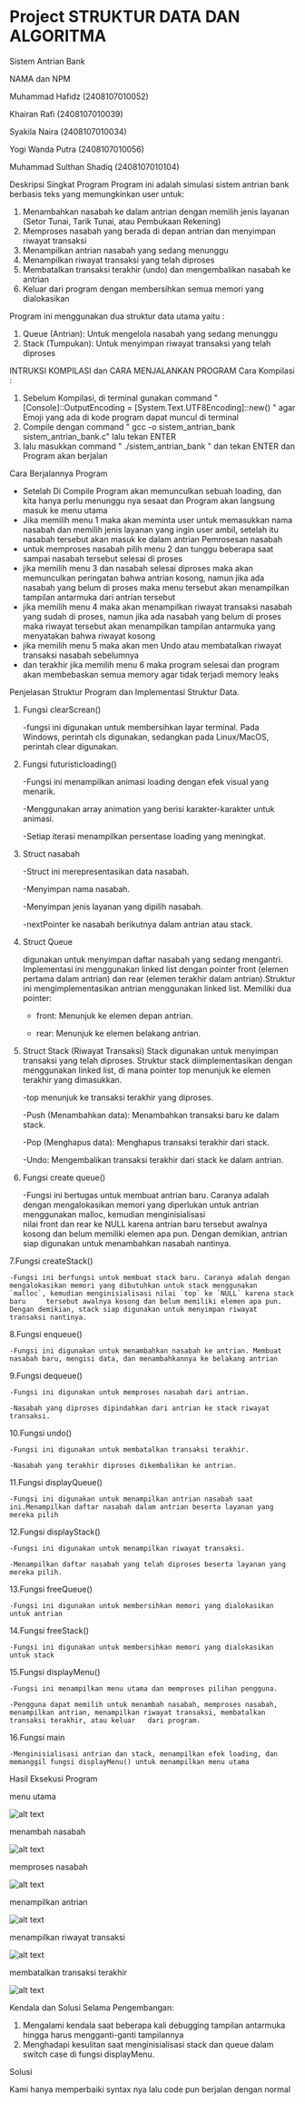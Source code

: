 # Project STRUKTUR DATA DAN ALGORITMA
Sistem Antrian Bank

NAMA dan NPM


Muhammad Hafidz (2408107010052)

Khairan Rafi (2408107010039)

Syakila Naira (2408107010034)  

Yogi Wanda Putra (2408107010056)

Muhammad Sulthan Shadiq (2408107010104) 


Deskripsi Singkat Program
Program ini adalah simulasi sistem antrian bank berbasis teks yang memungkinkan user untuk:
1) Menambahkan nasabah ke dalam antrian dengan memilih jenis layanan (Setor Tunai, Tarik Tunai, atau Pembukaan Rekening)
2) Memproses nasabah yang berada di depan antrian dan menyimpan riwayat transaksi
3) Menampilkan antrian nasabah yang sedang menunggu
4) Menampilkan riwayat transaksi yang telah diproses
5) Membatalkan transaksi terakhir (undo) dan mengembalikan nasabah ke antrian
6) Keluar dari program dengan membersihkan semua memori yang dialokasikan

Program ini menggunakan dua struktur data utama yaitu :
1) Queue (Antrian): Untuk mengelola nasabah yang sedang menunggu
2) Stack (Tumpukan): Untuk menyimpan riwayat transaksi yang telah diproses

INTRUKSI KOMPILASI dan CARA MENJALANKAN PROGRAM
Cara Kompilasi :
1) Sebelum Kompilasi, di terminal gunakan command " [Console]::OutputEncoding = [System.Text.UTF8Encoding]::new() " agar Emoji yang ada di kode program dapat muncul di terminal
2) Compile dengan command " gcc -o sistem_antrian_bank sistem_antrian_bank.c" lalu tekan ENTER
3) lalu masukkan command " ./sistem_antrian_bank " dan tekan ENTER
dan Program akan berjalan

Cara Berjalannya Program
* Setelah Di Compile Program akan memunculkan sebuah loading, dan kita hanya perlu menunggu nya sesaat dan Program akan langsung masuk ke menu utama
* Jika memilih menu  1 maka akan  meminta user untuk memasukkan nama nasabah dan memilih jenis layanan yang ingin user ambil, setelah itu nasabah tersebut akan masuk ke dalam antrian Pemrosesan nasabah
* untuk memproses nasabah pilih menu 2 dan tunggu beberapa saat sampai nasabah tersebut selesai di proses
* jika memilih menu 3 dan nasabah selesai diproses maka akan memunculkan peringatan bahwa antrian kosong, namun jika ada nasabah yang belum di proses maka menu tersebut akan menampilkan tampilan antarmuka dari antrian tersebut
* jika memilih menu 4 maka akan menampilkan riwayat transaksi nasabah yang sudah di proses, namun jika ada nasabah yang belum di proses maka riwayat tersebut akan menampilkan tampilan antarmuka yang menyatakan bahwa riwayat kosong
* jika memilih menu 5 maka akan men Undo atau membatalkan riwayat transaksi nasabah sebelumnya
* dan terakhir jika memilih menu 6 maka program selesai dan program akan membebaskan semua memory agar tidak terjadi memory leaks

Penjelasan Struktur Program dan Implementasi Struktur Data.

1) Fungsi clearScrean()
   
   	-fungsi ini digunakan untuk membersihkan layar terminal. Pada Windows, perintah cls digunakan, sedangkan pada Linux/MacOS, perintah clear digunakan.

2) Fungsi futuristicloading()

   	-Fungsi ini menampilkan animasi loading dengan efek visual yang menarik.
   
   	-Menggunakan array animation yang berisi karakter-karakter untuk animasi.
   
   	-Setiap iterasi menampilkan persentase loading yang meningkat.

4) Struct nasabah

   	-Struct ini merepresentasikan data nasabah.
   
   	-Menyimpan nama nasabah.
   
   	-Menyimpan jenis layanan yang dipilih nasabah.
   
   	-nextPointer ke nasabah berikutnya dalam antrian atau stack.

5) Struct Queue
  
  	 digunakan untuk menyimpan daftar nasabah yang sedang mengantri. Implementasi ini menggunakan linked list dengan pointer front (elemen pertama dalam antrian) dan rear (elemen terakhir dalam antrian).Struktur ini 	 mengimplementasikan antrian menggunakan linked list. Memiliki dua pointer:

   	- front: Menunjuk ke elemen depan antrian.
   
	- rear: Menunjuk ke elemen belakang antrian.

6) Struct Stack (Riwayat Transaksi)
   	Stack digunakan untuk menyimpan transaksi yang telah diproses. Struktur stack diimplementasikan dengan menggunakan linked list, di mana pointer top menunjuk ke elemen terakhir yang dimasukkan. 


   	-top menunjuk ke transaksi terakhir yang diproses.
   
   	-Push (Menambahkan data): Menambahkan transaksi baru ke dalam stack.
   
   	-Pop (Menghapus data): Menghapus transaksi terakhir dari stack.

   	-Undo: Mengembalikan transaksi terakhir dari stack ke dalam antrian.

   
7) Fungsi create queue()

   
	-Fungsi ini bertugas untuk membuat antrian baru. Caranya adalah dengan mengalokasikan memori yang diperlukan untuk antrian menggunakan malloc, kemudian menginisialisasi nilai front dan rear ke NULL karena antrian 	baru tersebut awalnya kosong dan belum memiliki elemen apa pun. Dengan demikian, antrian siap digunakan untuk menambahkan nasabah nantinya.

7.Fungsi createStack()


	-Fungsi ini berfungsi untuk membuat stack baru. Caranya adalah dengan mengalokasikan memori yang dibutuhkan untuk stack menggunakan `malloc`, kemudian menginisialisasi nilai `top` ke `NULL` karena stack baru 	tersebut awalnya kosong dan belum memiliki elemen apa pun. Dengan demikian, stack siap digunakan untuk menyimpan riwayat transaksi nantinya.

8.Fungsi enqueue()


	-Fungsi ini digunakan untuk menambahkan nasabah ke antrian. Membuat nasabah baru, mengisi data, dan menambahkannya ke belakang antrian

9.Fungsi dequeue()


	-Fungsi ini digunakan untuk memproses nasabah dari antrian.
 
	-Nasabah yang diproses dipindahkan dari antrian ke stack riwayat transaksi.

10.Fungsi undo()	


	-Fungsi ini digunakan untuk membatalkan transaksi terakhir.
 
	-Nasabah yang terakhir diproses dikembalikan ke antrian.

11.Fungsi displayQueue()


	-Fungsi ini digunakan untuk menampilkan antrian nasabah saat ini.Menampilkan daftar nasabah dalam antrian beserta layanan yang mereka pilih

12.Fungsi displayStack()


	-Fungsi ini digunakan untuk menampilkan riwayat transaksi.
 
	-Menampilkan daftar nasabah yang telah diproses beserta layanan yang mereka pilih.

13.Fungsi freeQueue()


	-Fungsi ini digunakan untuk membersihkan memori yang dialokasikan untuk antrian

14.Fungsi freeStack()


	-Fungsi ini digunakan untuk membersihkan memori yang dialokasikan untuk stack

15.Fungsi displayMenu()	


	-Fungsi ini menampilkan menu utama dan memproses pilihan pengguna.

	-Pengguna dapat memilih untuk menambah nasabah, memproses nasabah, menampilkan antrian, menampilkan riwayat transaksi, membatalkan transaksi terakhir, atau keluar 	 dari program.
16.Fungsi main 


	-Menginisialisasi antrian dan stack, menampilkan efek loading, dan memanggil fungsi displayMenu() untuk menampilkan menu utama

 
Hasil Eksekusi Program

menu utama

![alt text](https://github.com/Nixzouxu/Project-SDA/blob/main/hasil%20eksekusi/utama.jpg?raw=true)  


menambah nasabah

![alt text](https://github.com/Nixzouxu/Project-SDA/blob/main/hasil%20eksekusi/menambah%20nasabah.jpg?raw=true)


memproses nasabah

![alt text](https://github.com/Nixzouxu/Project-SDA/blob/main/hasil%20eksekusi/memperoses%20nasabah.jpg?raw=true)


menampilkan antrian

![alt text](https://github.com/Nixzouxu/Project-SDA/blob/main/hasil%20eksekusi/menampilkan%20antrian.jpg?raw=true)


menampilkan riwayat transaksi

![alt text](https://github.com/Nixzouxu/Project-SDA/blob/main/hasil%20eksekusi/menampilkan%20riwayat%20transaksi.jpg?raw=true)


membatalkan transaksi terakhir

![alt text](https://github.com/Nixzouxu/Project-SDA/blob/main/hasil%20eksekusi/membatalkan%20transaksi%20terakhir.jpg?raw=true)


Kendala dan Solusi Selama Pengembangan:


1) Mengalami kendala saat beberapa kali debugging tampilan antarmuka hingga harus mengganti-ganti tampilannya
2) Menghadapi kesulitan saat menginisialisasi stack dan queue dalam switch case di fungsi displayMenu.

   
Solusi

Kami hanya memperbaiki syntax nya lalu code pun berjalan dengan normal





